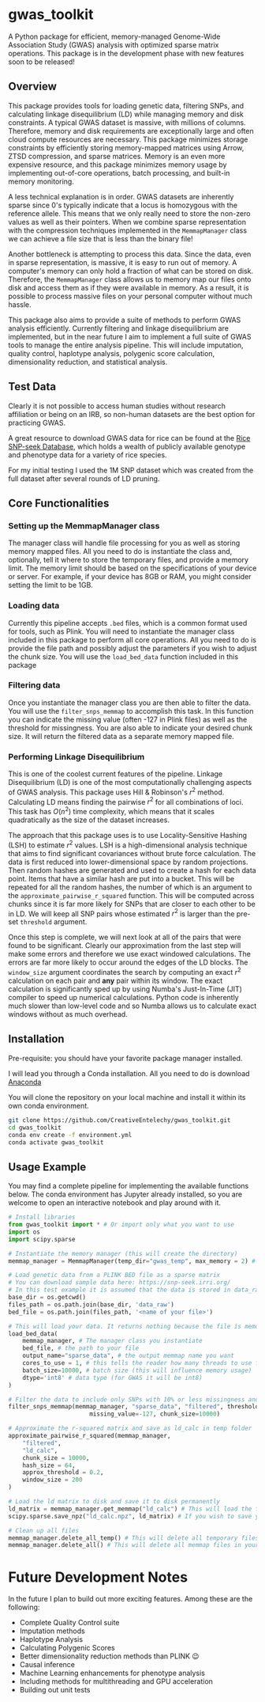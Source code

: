 # gwas_toolkit
A Python package for efficient, memory-managed Genome-Wide Association Study (GWAS) analysis with optimized sparse matrix operations. This package is in the development phase with new features soon to be released!

## Overview
This package provides tools for loading genetic data, filtering SNPs, and calculating linkage disequilibrium (LD) while managing memory and disk constraints. A typical GWAS dataset is massive, with millions of columns. Therefore, memory and disk requirements are exceptionally large and often cloud compute resources are necessary. This package minimizes storage constraints by efficiently storing memory-mapped matrices using Arrow, ZTSD compression, and sparse matrices. Memory is an even more expensive resource, and this package minimizes memory usage by implementing out-of-core operations, batch processing, and built-in memory monitoring. 

A less technical explanation is in order. GWAS datasets are inherently sparse since 0's typically indicate that a locus is homozygous with the reference allele. This means that we only really need to store the non-zero values as well as their pointers. When we combine sparse representation with the compression techniques implemented in the `MemmapManager` class we can achieve a file size that is less than the binary file! 

Another bottleneck is attempting to process this data. Since the data, even in sparse representation, is massive, it is easy to run out of memory. A computer's memory can only hold a fraction of what can be stored on disk. Therefore, the `MemmapManager` class allows us to memory map our files onto disk and access them as if they were available in memory. As a result, it is possible to process massive files on your personal computer without much hassle. 

This package also aims to provide a suite of methods to perform GWAS analysis efficiently. Currently filtering and linkage disequilibrium are implemented, but in the near future I aim to implement a full suite of GWAS tools to manage the entire analysis pipeline. This will include imputation, quality control, haplotype analysis, polygenic score calculation, dimensionality reduction, and statistical analysis.

## Test Data
Clearly it is not possible to access human studies without research affiliation or being on an IRB, so non-human datasets are the best option for practicing GWAS. 

A great resource to download GWAS data for rice can be found at the [Rice SNP-seek Database](https://snp-seek.irri.org/), which holds a wealth of publicly available genotype and phenotype data for a variety of rice species. 

For my initial testing I used the 1M SNP dataset which was created from the full dataset after several rounds of LD pruning.

## Core Functionalities

### Setting up the MemmapManager class
The manager class will handle file processing for you as well as storing memory mapped files. All you need to do is instantiate the class and, optionally, tell it where to store the temporary files, and provide a memory limit. The memory limit should be based on the specifications of your device or server. For example, if your device has 8GB or RAM, you might consider setting the limit to be 1GB.

### Loading data 
Currently this pipeline accepts `.bed` files, which is a common format used for tools, such as Plink. You will need to instantiate the manager class included in this package to perform all core operations. All you need to do is provide the file path and possibly adjust the parameters if you wish to adjust the chunk size. You will use the `load_bed_data` function included in this package

### Filtering data
Once you instantiate the manager class you are then able to filter the data. You will use the `filter_snps_memmap` to accomplish this task. In this function you can indicate the missing value (often -127 in Plink files) as well as the threshold for missingness. You are also able to indicate your desired chunk size. It will return the filtered data as a separate memory mapped file.

### Performing Linkage Disequilibrium
This is one of the coolest current features of the pipeline. Linkage Disequilibrium (LD) is one of the most computationally challenging aspects of GWAS analysis. This package uses Hill & Robinson's $r^2$ method. Calculating LD means finding the pairwise $r^2$ for all combinations of loci. This task has $O(n^2)$ time complexity, which means that it scales quadratically as the size of the dataset increases.

The approach that this package uses is to use Locality-Sensitive Hashing (LSH) to estimate $r^2$ values. LSH is a high-dimensional analysis technique that aims to find significant covariances without brute force calculation. The data is first reduced into lower-dimensional space by random projections. Then random hashes are generated and used to create a hash for each data point. Items that have a similar hash are put into a bucket. This will be repeated for all the random hashes, the number of which is an argument to the `approximate_pairwise_r_squared` function. This will be computed across chunks since it is far more likely for SNPs that are closer to each other to be in LD. We will keep all SNP pairs whose estimated $r^2$ is larger than the pre-set `threshold` argument.

Once this step is complete, we will next look at all of the pairs that were found to be significant. Clearly our approximation from the last step will make some errors and therefore we use exact windowed calculations. The errors are far more likely to occur around the edges of the LD blocks. The `window_size` argument coordinates the search by computing an exact $r^2$ calculation on each pair and **any** pair within its window. The exact calculation is significantly sped up by using Numba's Just-In-Time (JIT) compiler to speed up numerical calculations. Python code is inherently much slower than low-level code and so Numba allows us to calculate exact windows without as much overhead.

## Installation
Pre-requisite: you should have your favorite package manager installed. 

I will lead you through a Conda installation. All you need to do is download [Anaconda](https://www.anaconda.com/download)

You will clone the repository on your local machine and install it within its own conda environment.


```bash
git clone https://github.com/CreativeEntelechy/gwas_toolkit.git
cd gwas_toolkit
conda env create -f environment.yml
conda activate gwas_toolkit
```

## Usage Example

You may find a complete pipeline for implementing the available functions below. The conda environment has Jupyter already installed, so you are welcome to open an interactive notebook and play around with it.

```python
# Install libraries
from gwas_toolkit import * # Or import only what you want to use
import os
import scipy.sparse

# Instantiate the memory manager (this will create the directory)
memmap_manager = MemmapManager(temp_dir="gwas_temp", max_memory = 2) # indicate the desired temp directory and max memory usage in GB

# Load genetic data from a PLINK BED file as a sparse matrix
# You can download sample data here: https://snp-seek.irri.org/
# In this test example it is assumed that the data is stored in data_raw in your working directory. Modified accordingly for your use case
base_dir = os.getcwd()
files_path = os.path.join(base_dir, 'data_raw')
bed_file = os.path.join(files_path, '<name of your file>')

# This will load your data. It returns nothing because the file is memory mapped.
load_bed_data(
    memmap_manager, # The manager class you instantiate
    bed_file, # the path to your file
    output_name="sparse_data", # the output memmap name you want
    cores_to_use = 1, # this tells the reader how many threads to use for reading the file
    batch_size=10000, # batch size (this will influence memory usage)
    dtype='int8' # data type (for GWAS it will be int8)
)

# Filter the data to include only SNPs with 10% or less missingness and save as filtered in temp folder
filter_snps_memmap(memmap_manager, "sparse_data", "filtered", threshold=0.1, 
                       missing_value=-127, chunk_size=10000)

# Approximate the r-squared matrix and save as ld_calc in temp folder
approximate_pairwise_r_squared(memmap_manager, 
    "filtered", 
    "ld_calc", 
    chunk_size = 10000,
    hash_size = 64,
    approx_threshold = 0.2,
    window_size = 200
)

# Load the ld matrix to disk and save it to disk permanently
ld_matrix = memmap_manager.get_memmap("ld_calc") # This will load the file to disk
scipy.sparse.save_npz("ld_calc.npz", ld_matrix) # If you wish to save your ld calculations

# Clean up all files
memmap_manager.delete_all_temp() # This will delete all temporary files
memmap_manager.delete_all() # This will delete all memmap files in your temp_dir
```

# Future Development Notes
In the future I plan to build out more exciting features. Among these are the following:
- Complete Quality Control suite
- Imputation methods
- Haplotype Analysis 
- Calculating Polygenic Scores
- Better dimensionality reduction methods than PLINK :wink:
- Causal inference
- Machine Learning enhancements for phenotype analysis
- Including methods for multithreading and GPU acceleration 
- Building out unit tests


